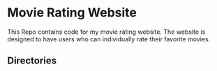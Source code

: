 # Movie Rating Website

This Repo contains code for my movie rating website. The website is designed to have users who can individually rate their favorite movies. 


## Directories
